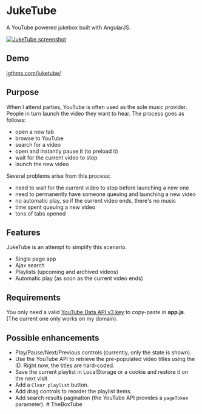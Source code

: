 JukeTube
========

A YouTube powered jukebox built with AngularJS.

[![JukeTube screenshot](https://raw.github.com/jgthms/juketube/master/juketube.png)](http://jgthms.com/juketube/)

## Demo

[jgthms.com/juketube/](http://jgthms.com/juketube/)

## Purpose

When I attend parties, YouTube is often used as the sole music provider. People in turn launch the video they want to hear. The process goes as follows:

* open a new tab
* browse to YouTube
* search for a video
* open and instantly pause it (to preload it)
* wait for the current video to stop
* launch the new video

Several problems arise from this process:

* need to wait for the current video to stop before launching a new one
* need to permanently have someone queuing and launching a new video
* no automatic play, so if the current video ends, there's no music
* time spent queuing a new video
* tons of tabs opened

## Features

JukeTube is an attempt to simplify this scenario.

* Single page app
* Ajax search
* Playlists (upcoming and archived videos)
* Automatic play (as soon as the current video ends)

## Requirements

You only need a valid [YouTube Data API v3 key](https://developers.google.com/youtube/v3/) to copy-paste in **app.js**. (The current one only works on my domain).

## Possible enhancements

* Play/Pause/Next/Previous controls (currently, only the state is shown).
* Use the YouTube API to retrieve the pre-populated video titles using the ID. Right now, the titles are hard-coded.
* Save the current playlist in LocalStorage or a cookie and restore it on the next visit
* Add a `Clear playlist` button.
* Add drag controls to reorder the playlist items.
* Add search results pagination (the YouTube API provides a `pageToken` parameter).
#   T h e B o x T u b e  
 